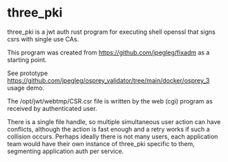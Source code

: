 # three_pki
three_pki is a jwt auth rust program for executing shell openssl that signs csrs with single use CAs.

This program was created from https://github.com/jpegleg/fixadm as a starting point.

See prototype https://github.com/jpegleg/osprey_validator/tree/main/docker/osprey_3 usage demo.

The /opt/jwt/webtmp/CSR.csr file is written by the web (cgi) program as received by authenticated user.

There is a single file handle, so multiple simultaneous user action can have conflicts, although the action is 
fast enough and a retry works if such a collision occurs. Perhaps ideally there is not many users, each
application team would have their own instance of three_pki specific to them, segmenting application auth per service.
